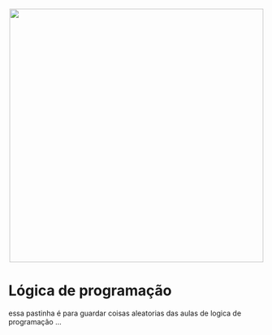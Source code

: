 <h4 align="center">
<img src="https://escolanetbrasilead.com.br/wp-content/uploads/2019/12/Logica-de-Programacao.jpg" width="500">
</h4>





# Lógica de programação
essa pastinha é para guardar coisas aleatorias das aulas de logica de programação ...